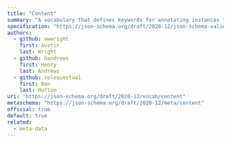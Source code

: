 ```yaml
---
title: "Content"
summary: "A vocabulary that defines keywords for annotating instances that contain non-JSON data encoded in JSON strings."
specification: "https://json-schema.org/draft/2020-12/json-schema-validation.html#section-8"
authors:
  - github: awwright
    first: Austin
    last: Wright
  - github: handrews
    first: Henry
    last: Andrews
  - github: relequestual
    first: Ben
    last: Hutton
uri: "https://json-schema.org/draft/2020-12/vocab/content"
metaschema: "https://json-schema.org/draft/2020-12/meta/content"
official: true
default: true
related:
  - meta-data
---
```

